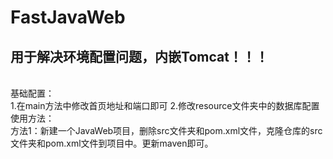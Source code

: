 # FastJavaWeb
## 用于解决环境配置问题，内嵌Tomcat！！！
<br />
基础配置：
<br/>
  1.在main方法中修改首页地址和端口即可
  2.修改resource文件夹中的数据库配置<br />
使用方法：<br />
  方法1：新建一个JavaWeb项目，删除src文件夹和pom.xml文件，克隆仓库的src文件夹和pom.xml文件到项目中。更新maven即可。

